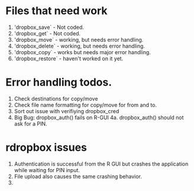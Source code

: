 #  Files that need  work
1. 'dropbox_save` - Not coded.
2. 'dropbox_get` - Not coded.
3. 'dropbox_move` - working, but needs error handling.
4. 'dropbox_delete` - working, but needs error handling.
5. 'dropbox_copy` - works but needs major error handling.
6. 'dropbox_restore` - haven't worked on it yet.

# Error handling todos.
1. Check destinations for copy/move
2. Check file name formatting for copy/move for from and to.
3. Sort out issue with verifiying dropbox_cred
4. Big Bug: dropbox_auth() fails on R-GUI
4a. dropbox_auth() should not ask for a PIN.

# rdropbox issues
1. Authentication is successful from the R GUI but crashes the application while waiting for PIN input.
2. File upload also causes the same crashing behavior.
3.
<!-- Reference for the API
https://www2.dropbox.com/developers/reference/
 -->